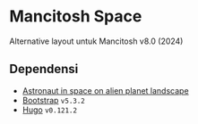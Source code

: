 # Mancitosh Space

Alternative layout untuk Mancitosh v8.0 (2024)

## Dependensi

- [Astronaut in space on alien planet landscape](https://www.freepik.com/free-vector/astronaut-space-alien-planet-landscape_40344338.htm)
- [Bootstrap](https://getbootstrap.com/) `v5.3.2`
- [Hugo](https://gohugo.io/) `v0.121.2`